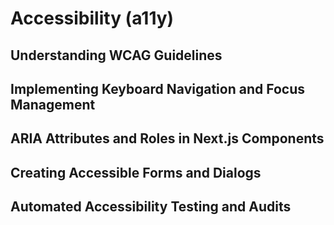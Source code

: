 # Accessibility (a11y)

## Understanding WCAG Guidelines

## Implementing Keyboard Navigation and Focus Management

## ARIA Attributes and Roles in Next.js Components

## Creating Accessible Forms and Dialogs

## Automated Accessibility Testing and Audits
